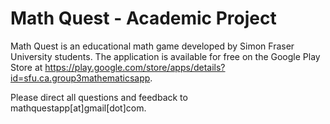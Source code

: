 Math Quest - Academic Project
=============================


Math Quest is an educational math game developed by Simon Fraser University students. The application is available for free on the Google Play Store at https://play.google.com/store/apps/details?id=sfu.ca.group3mathematicsapp.


Please direct all questions and feedback to mathquestapp[at]gmail[dot]com.
